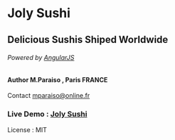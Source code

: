 Joly Sushi 
==========

Delicious Sushis Shiped Worldwide
----------------------------------

###### Powered by [AngularJS](http://angularjs.org)

#### Author M.Paraiso , Paris FRANCE

Contact mparaiso@online.fr

### Live Demo : [Joly Sushi](http://mparaiso.github.com/joly-sushi/#/sushi)

License : MIT